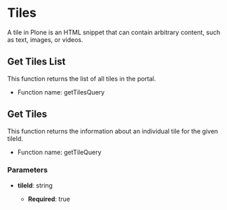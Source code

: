 # Tiles

A tile in Plone is an HTML snippet that can contain arbitrary content, such as text, images, or videos.

## Get Tiles List

This function returns the list of all tiles in the portal.

-   Function name: getTilesQuery

## Get Tiles

This function returns the information about an individual tile for the given tileId.

-   Function name: getTileQuery

### Parameters

-   **tileId**: string

    -   **Required**: true
